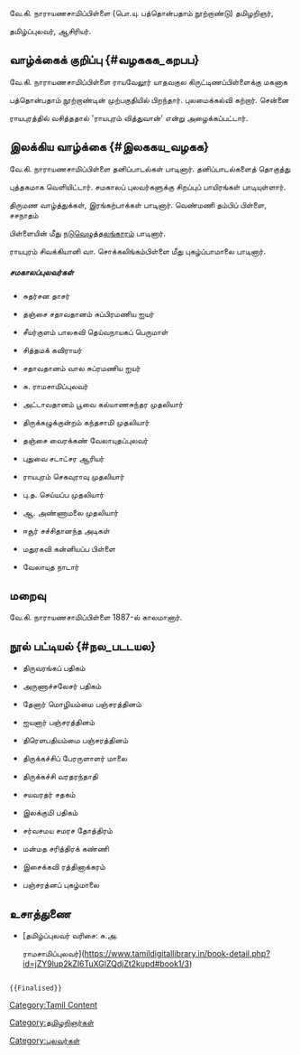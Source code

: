 வே.கி. நாராயணசாமிப்பிள்ளை (பொ.யு. பத்தொன்பதாம் நூற்றாண்டு) தமிழறிஞர்,
தமிழ்ப்புலவர், ஆசிரியர்.

## வாழ்க்கைக் குறிப்பு {#வழககக_கறபப}

வே.கி. நாராயணசாமிப்பிள்ளை ராயவேலூர் யாதவகுல கிருட்டிணப்பிள்ளைக்கு மகனாக
பத்தொன்பதாம் நூற்றாண்டின் முற்பகுதியில் பிறந்தார். புலமைக்கல்வி கற்றார். சென்னை
ராயபுரத்தில் வசித்ததால் \'ராயபுரம் வித்துவான்' என்று அழைக்கப்பட்டார்.

## இலக்கிய வாழ்க்கை {#இலககய_வழகக}

வே.கி. நாராயணசாமிப்பிள்ளை தனிப்பாடல்கள் பாடினார். தனிப்பாடல்களைத் தொகுத்து
புத்தகமாக வெளியிட்டார். சமகாலப் புலவர்களுக்கு சிறப்புப் பாயிரங்கள் பாடியுள்ளார்.
திருமண வாழ்த்துக்கள், இரங்கற்பாக்கள் பாடினார். வெண்மணி தம்பிப் பிள்ளை, சசநாதம்
பிள்ளையின் மீது [நடுவெழுத்தலங்காரம்](நடுவெழுத்தலங்காரம் "wikilink") பாடினார்.
ராயபுரம் சிவக்கியானி வா. சொக்கலிங்கம்பிள்ளை மீது புகழ்ப்பாமாலை பாடினார்.

##### சமகாலப்புலவர்கள்

-   சுதர்சன தாசர்
-   தஞ்சை சதாவதானம் சுப்பிரமணிய ஐயர்
-   சீயர்குளம் பாலகவி தெய்வநாயகப் பெருமாள்
-   சித்தமக் கவிராயர்
-   சதாவதானம் வால சுப்ரமணிய ஐயர்
-   சு. ராமசாமிப்புலவர்
-   அட்டாவதானம் பூவை கல்யாணசுந்தர முதலியார்
-   திருக்கழுக்குன்றம் கந்தசாமி முதலியார்
-   தஞ்சை வைரக்கண் வேலாயுதப்புலவர்
-   புதுவை சடாட்சர ஆரியர்
-   ராயபுரம் செகவுராவு முதலியார்
-   பு.த. செய்யப்ப முதலியார்
-   ஆ. அண்ணாமலை முதலியார்
-   ஈசூர் சச்சிதானந்த அடிகள்
-   மதுரகவி கன்னியப்ப பிள்ளை
-   வேலாயுத நாடார்

## மறைவு

வே.கி. நாராயணசாமிப்பிள்ளை 1887-ல் காலமானார்.

## நூல் பட்டியல் {#நல_படடயல}

-   திருவரங்கப் பதிகம்
-   அருணாச்சலேசர் பதிகம்
-   தேனார் மொழியம்மை பஞ்சரத்தினம்
-   ஐயனார் பஞ்சரத்தினம்
-   திரெளபதியம்மை பஞ்சரத்தினம்
-   திருக்கச்சிப் பேரருளாளர் மாலை
-   திருக்கச்சி வரதரந்தாதி
-   சயவரதர் சதகம்
-   இலக்குமி பதிகம்
-   சர்வசமய சமரச தோத்திரம்
-   மன்மத சரித்திரக் கண்ணி
-   இசைக்கவி ரத்தினாக்கரம்
-   பஞ்சரத்னப் புகழ்மாலை

## உசாத்துணை

-   [தமிழ்ப்புலவர் வரிசை: சு.அ.
    ராமசாமிப்புலவர்](https://www.tamildigitallibrary.in/book-detail.php?id=jZY9lup2kZl6TuXGlZQdjZt2kupd#book1/3)

```{=mediawiki}
{{Finalised}}
```
[Category:Tamil Content](Category:Tamil_Content "wikilink")
[Category:தமிழறிஞர்கள்](Category:தமிழறிஞர்கள் "wikilink")
[Category:புலவர்கள்](Category:புலவர்கள் "wikilink")
